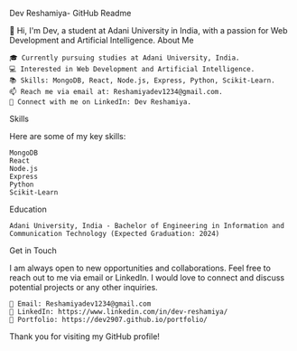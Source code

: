 Dev Reshamiya- GitHub Readme

👋 Hi, I'm Dev, a student at Adani University in India, with a passion for Web Development and Artificial Intelligence.
About Me

    🎓 Currently pursuing studies at Adani University, India.
    💻 Interested in Web Development and Artificial Intelligence.
    📚 Skills: MongoDB, React, Node.js, Express, Python, Scikit-Learn.
    📫 Reach me via email at: Reshamiyadev1234@gmail.com.
    🔗 Connect with me on LinkedIn: Dev Reshamiya.

Skills

Here are some of my key skills:

    MongoDB
    React
    Node.js
    Express
    Python
    Scikit-Learn

Education

    Adani University, India - Bachelor of Engineering in Information and Communication Technology (Expected Graduation: 2024)

Get in Touch

I am always open to new opportunities and collaborations. Feel free to reach out to me via email or LinkedIn. I would love to connect and discuss potential projects or any other inquiries.

    📧 Email: Reshamiyadev1234@gmail.com
    🔗 LinkedIn: https://www.linkedin.com/in/dev-reshamiya/
    🔗 Portfolio: https://dev2907.github.io/portfolio/

Thank you for visiting my GitHub profile!
